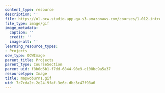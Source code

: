 ```yaml
---
content_type: resource
description: ''
file: https://ol-ocw-studio-app-qa.s3.amazonaws.com/courses/1-012-introduction-to-civil-engineering-design-spring-2002/7c7cda2c2e249faf3e6cdbc3c47f98a6_mapwoburn1.gif
file_type: image/gif
image_metadata:
  caption: ''
  credit: ''
  image-alt: ''
learning_resource_types:
- Projects
ocw_type: OCWImage
parent_title: Projects
parent_type: CourseSection
parent_uid: f8b0d6b1-f7dd-6844-98e9-c108bc9a5a37
resourcetype: Image
title: mapwoburn1.gif
uid: 7c7cda2c-2e24-9faf-3e6c-dbc3c47f98a6
---
```

